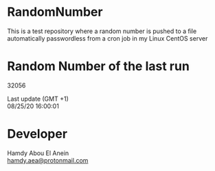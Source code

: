 # RandomNumber    
This is a test repository where a random number is pushed to a file automatically passwordless from a cron job in my Linux CentOS server    
# Random Number of the last run   
32056
      
Last update (GMT +1)    
08/25/20 16:00:01
# Developer    
Hamdy Abou El Anein   
hamdy.aea@protonmail.com
